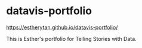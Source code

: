# datavis-portfolio

https://estherytan.github.io/datavis-portfolio/

This is Esther's portfolio for Telling Stories with Data. 
